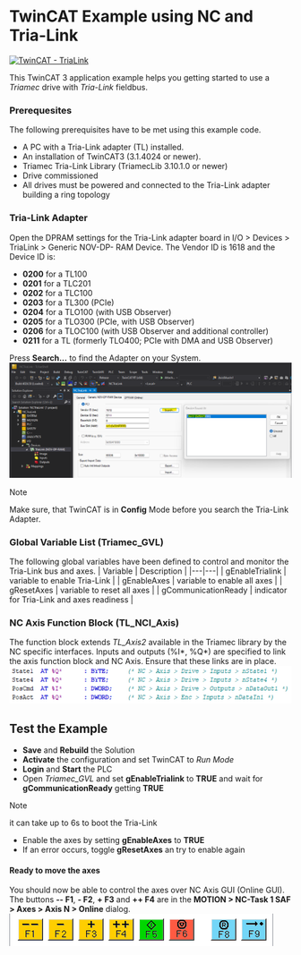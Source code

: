 # TwinCAT Example using NC and Tria-Link
[![TwinCAT - TriaLink](https://img.shields.io/static/v1?label=TwinCAT&message=Tria-Link&color=b51839)](https://www.triamec.com/de/beckhoff-tam-integration-tria-link.html)

This TwinCAT 3 application example helps you getting started to use a *Triamec* drive with *Tria-Link* fieldbus.

### Prerequesites
The following prerequisites have to be met using this example code.
- A PC with a Tria-Link adapter (TL) installed.
- An installation of TwinCAT3 (3.1.4024 or newer).
- Triamec Tria-Link Library (TriamecLib 3.10.1.0 or newer)
- Drive commissioned
- All drives must be powered and connected to the Tria-Link adapter building a ring topology

### Tria-Link Adapter
Open the DPRAM settings for the Tria-Link adapter board in I/O > Devices > TriaLink > Generic NOV-DP-
RAM Device. The Vendor ID is 1618 and the Device ID is:
- **0200** for a TL100
- **0201** for a TLC201
- **0202** for a TLC100
- **0203** for a TL300 (PCIe)
- **0204** for a TLO100 (with USB Observer)
- **0205** for a TLO300 (PCIe, with USB Observer)
- **0206** for a TLOC100 (with USB Observer and additional controller)
- **0211** for a TL (formerly TLO400; PCIe with DMA and USB Observer)

Press **Search...** to find the Adapter on your System.
![Tria-Link Adapter](./doc/TriaLink.png)

> [!NOTE]
> Make sure, that TwinCAT is in **Config** Mode before you search the Tria-Link Adapter.

### Global Variable List (Triamec_GVL)
The following global variables have been defined to control and monitor the Tria-Link bus and axes.
| Variable | Description |
|---|---|
| gEnableTrialink | variable to enable Tria-Link |
| gEnableAxes | variable to enable all axes |
| gResetAxes | variable to reset all axes |
| gCommunicationReady | indicator for Tria-Link and axes readiness |

### NC Axis Function Block (TL_NCI_Axis)
The function block extends *TL_Axis2* available in the Triamec library by the NC specific interfaces.
Inputs and outputs (%I*, %Q*) are specified to link the axis function block and NC Axis. Ensure that these links are in place.
![Mapping](./doc/Mapping.png)

## Test the Example
- **Save** and **Rebuild** the Solution
- **Activate** the configuration and set TwinCAT to *Run Mode*
- **Login** and **Start** the PLC
- Open *Triamec_GVL* and set **gEnableTrialink** to **TRUE** and wait for **gCommunicationReady** getting **TRUE**
> [!NOTE]
> it can take up to 6s to boot the Tria-Link
- Enable the axes by setting **gEnableAxes** to **TRUE**
- If an error occurs, toggle **gResetAxes** an try to enable again

#### Ready to move the axes
You should now be able to control the axes over NC Axis GUI (Online GUI).
The buttons **-- F1**, **- F2**, **+ F3** and **++ F4** are in the **MOTION > NC-Task 1 SAF > Axes > Axis N > Online** dialog.
![Online Dialog](./doc/OnlineDialog.png)



